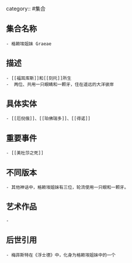 category:: #集合
## 集合名称
	- 格赖埃姐妹 Graeae
## 描述
	- [[福耳库斯]]和[[刻托]]所生
	-  两位、共用一只眼睛和一颗牙，住在遥远的大洋彼岸
## 具体实体
	- [[厄倪俄]]、[[珀佛瑞多]]、[[得诺]]
## 重要事件
	- [[美杜莎之死]]
## 不同版本
	- 其他神话中，格赖埃姐妹有三位，轮流使用一只眼和一颗牙。
## 艺术作品
	-
## 后世引用
	- 梅菲斯特在《浮士德》中，化身为格赖埃姐妹中的一个

